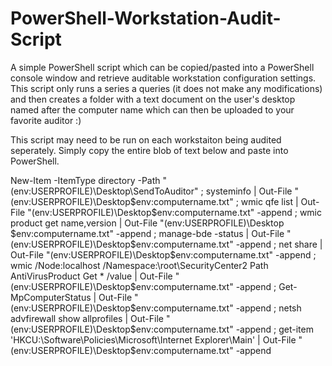 # PowerShell-Workstation-Audit-Script

A simple PowerShell script which can be copied/pasted into a PowerShell console window and retrieve auditable workstation configuration settings. This script only runs a series a queries (it does not make any modifications) and then creates a folder with a text document on the user's desktop named after the computer name which can then be uploaded to your favorite auditor :)

This script may need to be run on each workstaiton being audited seperately. Simply copy the entire blob of text below and paste into PowerShell.

New-Item -ItemType directory -Path "$($env:USERPROFILE)\Desktop\SendToAuditor" ; systeminfo | Out-File "$($env:USERPROFILE)\Desktop\$env:computername.txt" ; wmic qfe list | Out-File "$($env:USERPROFILE)\Desktop\$env:computername.txt" -append ; wmic product get name,version | Out-File "$($env:USERPROFILE)\Desktop
\$env:computername.txt" -append ; manage-bde -status | Out-File "$($env:USERPROFILE)\Desktop\$env:computername.txt" -append ; net share | Out-File "$($env:USERPROFILE)\Desktop\$env:computername.txt" -append ; wmic /Node:localhost /Namespace:\\root\SecurityCenter2 Path AntiVirusProduct Get * /value | Out-File "$($env:USERPROFILE)\Desktop\$env:computername.txt" -append ; Get-MpComputerStatus | Out-File "$($env:USERPROFILE)\Desktop\$env:computername.txt" -append ; netsh advfirewall show allprofiles | Out-File "$($env:USERPROFILE)\Desktop\$env:computername.txt" -append ; get-item 'HKCU:\Software\Policies\Microsoft\Internet Explorer\Main' | Out-File "$($env:USERPROFILE)\Desktop\$env:computername.txt" -append
